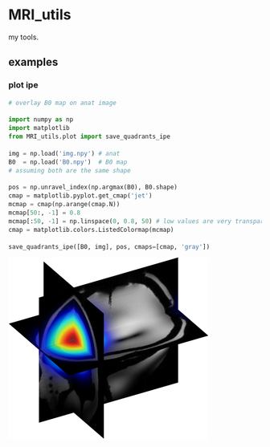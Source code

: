 # MRI_utils
my tools.

## examples

### plot ipe

```py
# overlay B0 map on anat image

import numpy as np
import matplotlib
from MRI_utils.plot import save_quadrants_ipe

img = np.load('img.npy') # anat
B0  = np.load('B0.npy')  # B0 map
# assuming both are the same shape

pos = np.unravel_index(np.argmax(B0), B0.shape)
cmap = matplotlib.pyplot.get_cmap('jet')
mcmap = cmap(np.arange(cmap.N))
mcmap[50:, -1] = 0.8
mcmap[:50, -1] = np.linspace(0, 0.8, 50) # low values are very transparent
cmap = matplotlib.colors.ListedColormap(mcmap)

save_quadrants_ipe([B0, img], pos, cmaps=[cmap, 'gray'])
```

![result](/ressources/B0_overlayed.svg)
